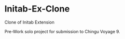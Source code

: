 # Initab-Ex-Clone
Clone of Initab Extension

Pre-Work solo project for submission to Chingu Voyage 9.
